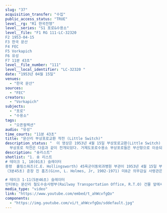 ```yaml
---
slug: "37"
acquisition_transfer: "수집"
public_access_status: "TRUE"
level__rg: "R1 한국전쟁"
level__series: "S1 포로&수용소"
level__file: "F1 RG 111-LC-32320 
F2 1953-04-15
F3 한국 문산
F4 FEC
F5 Vorkapich
F6 유성
F7 11분 43초"
level__file_number: "111"
level__local_identifier: "LC-32320 "
date: "1953년 04월 15일"
venues: 
  - "한국 문산"
sources: 
  - "FEC"
creators: 
  - "Vorkapich"
subjects: 
  - "포로"
  - "수용소"
tags: 
  - "오픈컬렉션"
audio: "유성"
time_courts: "11분 43초"
title: "문산리 부상포로교환 작전 (Little Switch)"
description_status: "  이 영상은 1953년 4월 15일 부상포로교환(Little Switch) 작전에서 45이동병원과 문산리 철도수송사령부가 어떤 역할을 담당하는지 인터뷰 내용이다. 부상포로 교환은 거제나 부산병원수용소에서 문산역까지 이송되었다. 
  부상포로 작전은 다음과 같이 전개되었다. 거제도포로수용소 부상포로들은 부산항으로 이송되어 부산병원수용소에서 머물렀다가 열차로 대구-영등포-문산역까지 부상포로 특별열차편으로 작전이 이뤄졌다. 귀환포로들은 문산에서 영등포임시포로수용소에 잠시 머물렀다. 한국군은 영등포 육군병원에, 미군은 일본 도쿄 육군병원으로 각각 이송되어 치료를 받았다. 국군귀환포로들은 일반포로와 함께 1953년 8월 이후 용초도 귀환군집결소에 수용되어 재교육을 받았다."
description: "숏리스트"
shotlist: "1. 숏 리스트
# 테이크 1, 10(01초) 슬레이터
중령  홀링스워즈(C.E. Hollingsworth) 45육군이동외과병원 부관이 1953년 4월 15일 부상포로 교환 과정과 귀환 부상포로 처리과정을 설명하고 있다. 병원 텐트 밖에서 가진 인터뷰에서 그의 부대는 귀환하는 포로들에게 필요한 응급 수술 치료를 처리할 수 있다고 밝혔다. 또한 병원 설립에 대해 설명하고 환자들을 대상으로 시범 운영을 하면 송환 절차를 신속하게 진행할 수 있다는 것을 밝혔다.
（3분45초) 준장 진 홈즈(Ginn, L. Holmes, Jr, 1902-1971) 미8군 의무감실 사령관은 인터뷰가 이어진다. 진은 이번 작전에서 사상자를 처리하기 위해 준비된 미8군 의료진의 부상포로작전이라고 밝히고 있다. 그는 45이동병원에서 부상자를 영등포 임시수용소로 보낸 뒤 일본으로 이송하는 절차를 대략적으로 설명하고 있다. 그는 이동 속도는 각 포로들의 건강 상태에 달려 있다고 강조했다. 

# 테이크 1-11(5분46초) 슬레이터 
인터뷰는 문산리 철도수송사령부(Railway Transportation Office, R.T.O) 건물 앞에서 두 명의 군인에게 질문한다. 한 사람은 이등병 홀(D. Hall)과 네일러(E. Naylor) 야외에서 기지와 시설이 어떻게 작용하여 리틀스위티 작전을 전개하는지, 송환과 귀환포로를 지원하는지 설명하고 있다. 어떻게 기지와 시설이 폐허가 된 지역에서 리틀 스위치 작전을 수행하는지, 포로들을 지원하기 어떻게 서비스가 확장되었는지 질문하고 있다. "
media_type: "video"
link: "https://www.youtube.com/embed/t_ahWcvfgQo"
components: 
  - "https://img.youtube.com/vi/t_ahWcvfgQo/sddefault.jpg"
---
```

